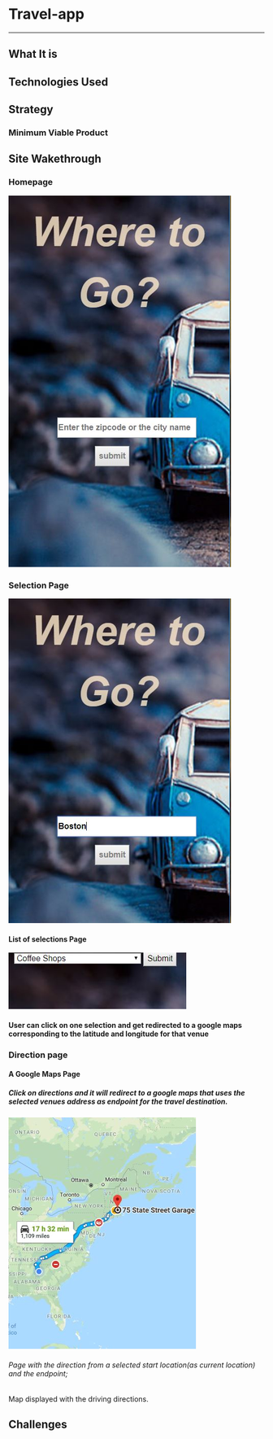 # Travel-app
---

## What It is

## Technologies Used

## Strategy

### Minimum Viable Product

## Site Wakethrough

### Homepage
<img src="readmeImg/homepage.JPG">

### Selection Page
<img src="readmeImg/EntryHomepage.JPG">

#### List of selections Page
<img src="readmeImg/selectionsample.JPG">

#### User can click on one selection and get redirected to a google maps corresponding to the latitude and longitude for that venue


### Direction page

#### A Google Maps Page 

##### Click on directions and it will redirect to a google maps that uses the selected venues address as endpoint for the travel destination.
<img src="readmeImg/sampledrivingdirectionsfromlocationtoselction.JPG">

###### Page with the direction from a selected start location(as current location) and the endpoint; 
Map displayed with the driving directions.

## Challenges
